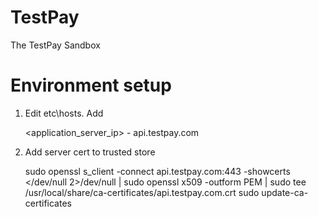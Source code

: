 # TestPay
The TestPay Sandbox

# Environment setup

1. Edit etc\hosts. Add

   <application_server_ip> - api.testpay.com 
   
2. Add server cert to trusted store

   sudo openssl s_client -connect api.testpay.com:443 -showcerts </dev/null 2>/dev/null | sudo openssl x509 -outform PEM | sudo tee /usr/local/share/ca-certificates/api.testpay.com.crt
   sudo update-ca-certificates

